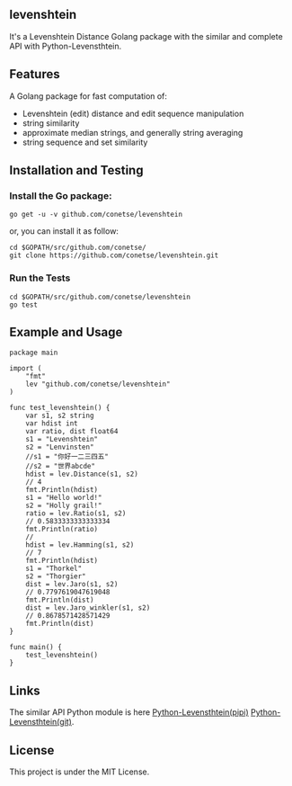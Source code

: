 ## levenshtein

It's a Levenshtein Distance Golang package with the similar and complete API with Python-Levensthtein.

## Features

A Golang package for fast computation of:
 - Levenshtein (edit) distance and edit sequence manipulation
 - string similarity
 - approximate median strings, and generally string averaging
 - string sequence and set similarity

## Installation and Testing

### Install the Go package:
```
go get -u -v github.com/conetse/levenshtein
```
or, you can install it as follow:
```
cd $GOPATH/src/github.com/conetse/
git clone https://github.com/conetse/levenshtein.git
```

### Run the Tests
```
cd $GOPATH/src/github.com/conetse/levenshtein
go test
```

## Example and Usage

```
package main

import (
    "fmt"
    lev "github.com/conetse/levenshtein"
)

func test_levenshtein() {
    var s1, s2 string
    var hdist int
    var ratio, dist float64
    s1 = "Levenshtein"
    s2 = "Lenvinsten"
    //s1 = "你好一二三四五"
    //s2 = "世界abcde"
    hdist = lev.Distance(s1, s2)
    // 4
    fmt.Println(hdist)
    s1 = "Hello world!"
    s2 = "Holly grail!"
    ratio = lev.Ratio(s1, s2)
    // 0.5833333333333334
    fmt.Println(ratio)
    //
    hdist = lev.Hamming(s1, s2)
    // 7
    fmt.Println(hdist)
    s1 = "Thorkel"
    s2 = "Thorgier"
    dist = lev.Jaro(s1, s2)
    // 0.7797619047619048
    fmt.Println(dist)
    dist = lev.Jaro_winkler(s1, s2)
    // 0.8678571428571429
    fmt.Println(dist)
}

func main() {
    test_levenshtein()
}
```


## Links

The similar API Python module is here [Python-Levensthtein(pipi)](https://pypi.python.org/pypi/python-Levenshtein) [Python-Levensthtein(git)](https://github.com/miohtama/python-Levenshtein).

## License
This project is under the MIT License.

